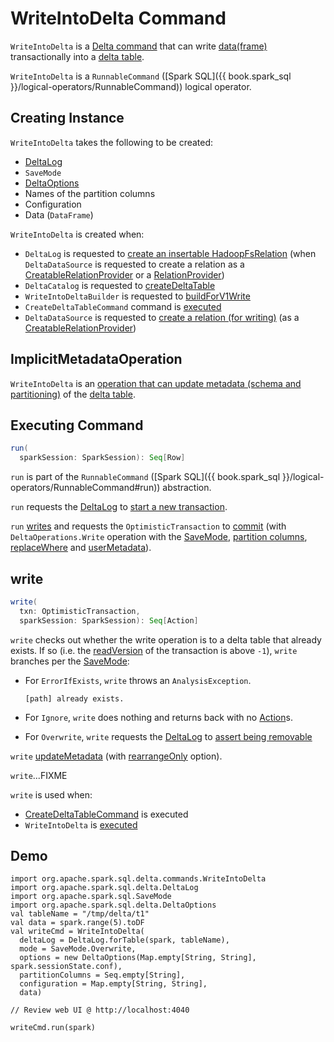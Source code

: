 # WriteIntoDelta Command

`WriteIntoDelta` is a [Delta command](DeltaCommand.md) that can write [data(frame)](#data) transactionally into a [delta table](#deltaLog).

`WriteIntoDelta` is a `RunnableCommand` ([Spark SQL]({{ book.spark_sql }}/logical-operators/RunnableCommand)) logical operator.

## Creating Instance

`WriteIntoDelta` takes the following to be created:

* <span id="deltaLog"> [DeltaLog](../DeltaLog.md)
* <span id="mode"> `SaveMode`
* <span id="options"> [DeltaOptions](../DeltaOptions.md)
* <span id="partitionColumns"> Names of the partition columns
* <span id="configuration"> Configuration
* <span id="data"> Data (`DataFrame`)

`WriteIntoDelta` is created when:

* `DeltaLog` is requested to [create an insertable HadoopFsRelation](../DeltaLog.md#createRelation) (when `DeltaDataSource` is requested to create a relation as a [CreatableRelationProvider](../DeltaDataSource.md#CreatableRelationProvider) or a [RelationProvider](../DeltaDataSource.md#RelationProvider))
* `DeltaCatalog` is requested to [createDeltaTable](../DeltaCatalog.md#createDeltaTable)
* `WriteIntoDeltaBuilder` is requested to [buildForV1Write](../WriteIntoDeltaBuilder.md#buildForV1Write)
* `CreateDeltaTableCommand` command is [executed](CreateDeltaTableCommand.md#run)
* `DeltaDataSource` is requested to [create a relation (for writing)](../DeltaDataSource.md#CreatableRelationProvider-createRelation) (as a [CreatableRelationProvider](../DeltaDataSource.md#CreatableRelationProvider))

## ImplicitMetadataOperation

`WriteIntoDelta` is an [operation that can update metadata (schema and partitioning)](../ImplicitMetadataOperation.md) of the [delta table](#deltaLog).

## <span id="run"> Executing Command

```scala
run(
  sparkSession: SparkSession): Seq[Row]
```

`run` is part of the `RunnableCommand` ([Spark SQL]({{ book.spark_sql }}/logical-operators/RunnableCommand#run)) abstraction.

`run` requests the [DeltaLog](#deltaLog) to [start a new transaction](../DeltaLog.md#withNewTransaction).

`run` [writes](#write) and requests the `OptimisticTransaction` to [commit](../OptimisticTransactionImpl.md#commit) (with `DeltaOperations.Write` operation with the [SaveMode](#mode), [partition columns](#partitionColumns), [replaceWhere](../options.md#replaceWhere) and [userMetadata](../options.md#userMetadata)).

## <span id="write"> write

```scala
write(
  txn: OptimisticTransaction,
  sparkSession: SparkSession): Seq[Action]
```

`write` checks out whether the write operation is to a delta table that already exists. If so (i.e. the [readVersion](../OptimisticTransactionImpl.md#readVersion) of the transaction is above `-1`), `write` branches per the [SaveMode](#mode):

* For `ErrorIfExists`, `write` throws an `AnalysisException`.

    ```text
    [path] already exists.
    ```

* For `Ignore`, `write` does nothing and returns back with no [Action](../Action.md)s.

* For `Overwrite`, `write` requests the [DeltaLog](#deltaLog) to [assert being removable](../DeltaLog.md#assertRemovable)

`write` [updateMetadata](../ImplicitMetadataOperation.md#updateMetadata) (with [rearrangeOnly](../DeltaWriteOptionsImpl.md#rearrangeOnly) option).

`write`...FIXME

`write` is used when:

* [CreateDeltaTableCommand](CreateDeltaTableCommand.md) is executed
* `WriteIntoDelta` is [executed](#run)

## Demo

```text
import org.apache.spark.sql.delta.commands.WriteIntoDelta
import org.apache.spark.sql.delta.DeltaLog
import org.apache.spark.sql.SaveMode
import org.apache.spark.sql.delta.DeltaOptions
val tableName = "/tmp/delta/t1"
val data = spark.range(5).toDF
val writeCmd = WriteIntoDelta(
  deltaLog = DeltaLog.forTable(spark, tableName),
  mode = SaveMode.Overwrite,
  options = new DeltaOptions(Map.empty[String, String], spark.sessionState.conf),
  partitionColumns = Seq.empty[String],
  configuration = Map.empty[String, String],
  data)

// Review web UI @ http://localhost:4040

writeCmd.run(spark)
```
